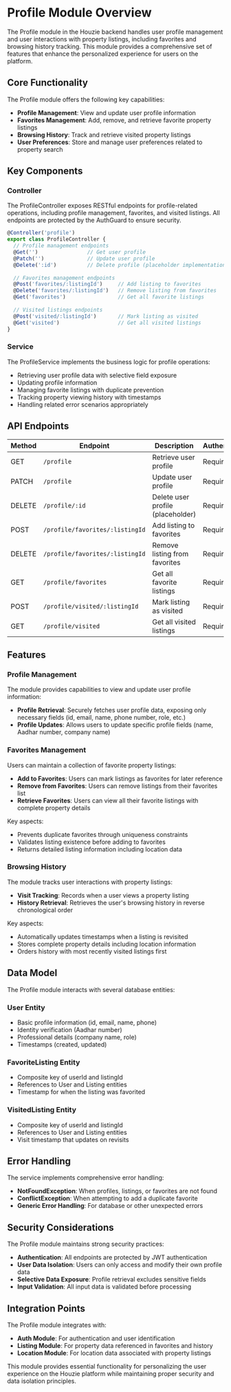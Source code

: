 # Profile Module Overview

The Profile module in the Houzie backend handles user profile management and user interactions with property listings, including favorites and browsing history tracking. This module provides a comprehensive set of features that enhance the personalized experience for users on the platform.

## Core Functionality

The Profile module offers the following key capabilities:

- **Profile Management**: View and update user profile information
- **Favorites Management**: Add, remove, and retrieve favorite property listings
- **Browsing History**: Track and retrieve visited property listings
- **User Preferences**: Store and manage user preferences related to property search

## Key Components

### Controller

The ProfileController exposes RESTful endpoints for profile-related operations, including profile management, favorites, and visited listings. All endpoints are protected by the AuthGuard to ensure security.

```typescript
@Controller('profile')
export class ProfileController {
  // Profile management endpoints
  @Get('')                // Get user profile
  @Patch('')              // Update user profile
  @Delete(':id')          // Delete profile (placeholder implementation)
  
  // Favorites management endpoints
  @Post('favorites/:listingId')     // Add listing to favorites
  @Delete('favorites/:listingId')   // Remove listing from favorites
  @Get('favorites')                 // Get all favorite listings
  
  // Visited listings endpoints
  @Post('visited/:listingId')       // Mark listing as visited
  @Get('visited')                   // Get all visited listings
}
```

### Service

The ProfileService implements the business logic for profile operations:

- Retrieving user profile data with selective field exposure
- Updating profile information
- Managing favorite listings with duplicate prevention
- Tracking property viewing history with timestamps
- Handling related error scenarios appropriately

## API Endpoints

| Method | Endpoint | Description | Authentication |
|--------|----------|-------------|----------------|
| GET | `/profile` | Retrieve user profile | Required |
| PATCH | `/profile` | Update user profile | Required |
| DELETE | `/profile/:id` | Delete user profile (placeholder) | Required |
| POST | `/profile/favorites/:listingId` | Add listing to favorites | Required |
| DELETE | `/profile/favorites/:listingId` | Remove listing from favorites | Required |
| GET | `/profile/favorites` | Get all favorite listings | Required |
| POST | `/profile/visited/:listingId` | Mark listing as visited | Required |
| GET | `/profile/visited` | Get all visited listings | Required |

## Features

### Profile Management

The module provides capabilities to view and update user profile information:

- **Profile Retrieval**: Securely fetches user profile data, exposing only necessary fields (id, email, name, phone number, role, etc.)
- **Profile Updates**: Allows users to update specific profile fields (name, Aadhar number, company name)

### Favorites Management

Users can maintain a collection of favorite property listings:

- **Add to Favorites**: Users can mark listings as favorites for later reference
- **Remove from Favorites**: Users can remove listings from their favorites list
- **Retrieve Favorites**: Users can view all their favorite listings with complete property details

Key aspects:

- Prevents duplicate favorites through uniqueness constraints
- Validates listing existence before adding to favorites
- Returns detailed listing information including location data

### Browsing History

The module tracks user interactions with property listings:

- **Visit Tracking**: Records when a user views a property listing
- **History Retrieval**: Retrieves the user's browsing history in reverse chronological order

Key aspects:

- Automatically updates timestamps when a listing is revisited
- Stores complete property details including location information
- Orders history with most recently visited listings first

## Data Model

The Profile module interacts with several database entities:

### User Entity

- Basic profile information (id, email, name, phone)
- Identity verification (Aadhar number)
- Professional details (company name, role)
- Timestamps (created, updated)

### FavoriteListing Entity

- Composite key of userId and listingId
- References to User and Listing entities
- Timestamp for when the listing was favorited

### VisitedListing Entity

- Composite key of userId and listingId
- References to User and Listing entities
- Visit timestamp that updates on revisits

## Error Handling

The service implements comprehensive error handling:

- **NotFoundException**: When profiles, listings, or favorites are not found
- **ConflictException**: When attempting to add a duplicate favorite
- **Generic Error Handling**: For database or other unexpected errors

## Security Considerations

The Profile module maintains strong security practices:

- **Authentication**: All endpoints are protected by JWT authentication
- **User Data Isolation**: Users can only access and modify their own profile data
- **Selective Data Exposure**: Profile retrieval excludes sensitive fields
- **Input Validation**: All input data is validated before processing

## Integration Points

The Profile module integrates with:

- **Auth Module**: For authentication and user identification
- **Listing Module**: For property data referenced in favorites and history
- **Location Module**: For location data associated with property listings

This module provides essential functionality for personalizing the user experience on the Houzie platform while maintaining proper security and data isolation principles.
